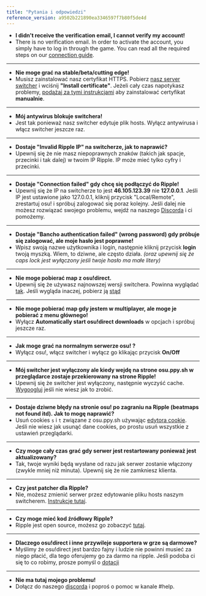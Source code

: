 ```yaml
---
title: "Pytania i odpowiedzi"
reference_version: a9502b221890ea3346597f7b80f5de4d
---
```


- **I didn't receive the verification email, I cannot verify my account!**
- There is no verification email. In order to activate the account, you simply have to log in through the game. You can read all the required steps on our [connection guide](/doc/connection_guide).

-----------------------

- **Nie moge grać na stable/beta/cutting edge!**
- Musisz zainstalować nasz certyfikat HTTPS. Pobierz [nasz server switcher](https://switcher.ripple.moe) i wciśnij **"Install certificate"**. Jeżeli cały czas napotykasz problemy, [podążaj za tymi instrukcjami](https://ripple.moe/index.php?p=16&id=12) aby zainstalować certyfikat **manualnie**.

-----------------------

- **Mój antywirus blokuje switchera!**
- Jest tak ponieważ nasz switcher edytuje plik hosts. Wyłącz antywirusa i włącz switcher jeszcze raz.

-----------------------

- **Dostaje "Invalid Ripple IP" na switcherze, jak to naprawić?**  
- Upewnij się że nie masz niepoprawnych znaków (takich jak spacje, przecinki i tak dalej) w twoim IP Ripple. IP może mieć tylko cyfry i przecinki.

-----------------------

- **Dostaje "Connection failed" gdy chcę się podłączyć do Ripple!**  
- Upewnij się że IP na switcherze to jest **46.105.123.39** nie **127.0.0.1**. Jeśli IP jest ustawione jako 127.0.0.1, kliknij przycisk "Local/Remote", zrestartuj osu! i spróbuj zalogować się poraz kolejny. Jeśli dalej nie możesz rozwiązać swojego problemu, wejdź na naszego [Discorda](https://discord.ripple.moe) i ci pomożemy.

-----------------------

- **Dostaje "Bancho authentication failed" (wrong password) gdy próbuje się zalogować, ale moje hasło jest poprawne!**  
- Wpisz swoją nazwe użytkownika i login, następnie kliknij przycisk **login** twoją myszką. Wiem, to dziwne, ale często działa. *(oraz upewnij się że caps lock jest wyłączony jeśli twoje hasło ma małe litery)*

-----------------------

- **Nie moge pobierać map z osu!direct.**
- Upewnij się że używasz najnowszej wersji switchera. Powinna wyglądać [tak](https://b.catgirlsare.sexy/xqJw.png). Jeśli wygląda inaczej, pobierz ją [stąd](https://switcher.ripple.moe)

-----------------------

- **Nie moge pobierać map gdy jestem w multiplayer, ale moge je pobierać z menu głównego!**
- Wyłącz **Automatically start osu!direct downloads** w opcjach i spróbuj jeszcze raz.

-----------------------

- **Jak moge grać na normalnym serwerze osu! ?**
- Wyłącz osu!, włącz switcher i wyłącz go klikając przycisk **On/Off**

-----------------------

- **Mój switcher jest wyłączony ale kiedy wejdę na strone osu.ppy.sh w przeglądarce zostaje przekierowany na strone Ripple!**
- Upewnij się że switcher jest wyłączony, następnie wyczyść cache. [Wygoogluj](http://lmgtfy.com/?q=How+to+empty+browser+cache) jeśli nie wiesz jak to zrobić.

-----------------------

- **Dostaje dziwne błędy na stronie osu! po zagraniu na Ripple (beatmaps not found itd). Jak to mogę naprawić?**
- Usuń cookies `s` i `t` związane z osu.ppy.sh używając [edytora cookie](https://chrome.google.com/webstore/detail/editthiscookie/fngmhnnpilhplaeedifhccceomclgfbg). Jeśli nie wiesz jak usunąć dane cookies, po prostu usuń wszystkie z ustawień przeglądarki.

-----------------------

- **Czy moge cały czas grać gdy serwer jest restartowany ponieważ jest aktualizowany?**
- Tak, twoje wyniki będą wysłane od razu jak serwer zostanie włączony (zwykle mniej niż minuta). Upewnij się że nie zamkniesz klienta.

-----------------------

- **Czy jest patcher dla Ripple?**
- Nie, możesz zmienić serwer przez edytowanie pliku hosts naszym switcherem. [Instrukcje tutaj](https://ripple.moe/doc/1).

-----------------------

- **Czy moge mieć kod źródłowy Ripple?**
-  Ripple jest open source, możesz go zobaczyć [tutaj](https://git.zxq.co/ripple/ripple).

-----------------------

- **Dlaczego osu!direct i inne przywileje supportera w grze są darmowe?**
- Myślimy że osu!direct jest bardzo fajny i ludzie nie powinni musieć za niego płacić, dla tego oferujemy go za darmo na ripple. Jeśli podoba ci się to co robimy, prosze pomyśl o [dotacji](/donate)

-----------------------

- **Nie ma tutaj mojego problemu!**
- Dołącz do naszego [discorda](https://discord.ripple.moe) i poproś o pomoc w kanale #help.

